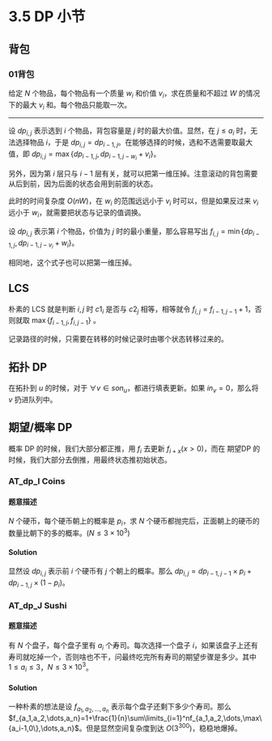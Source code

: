 # 3.5 DP 小节

## 背包

### 01背包

给定 $N$ 个物品，每个物品有一个质量 $w_i$ 和价值 $v_i$，求在质量和不超过 $W$ 的情况下的最大 $v_i$ 和。每个物品只能取一次。

---

设 $dp_{i,j}$ 表示选到 $i$ 个物品，背包容量是 $j$ 时的最大价值。显然，在 $j\le a_i$ 时，无法选择物品 $i$，于是 $dp_{i,j}=dp_{i-1,j}$。在能够选择的时候，选和不选需要取最大值，即 $dp_{i,j}=\max\{dp_{i-1,j},dp_{i-1,j-w_i}+v_i\}$。

另外，因为第 $i$ 层只与 $i-1$ 层有关，就可以把第一维压掉。注意滚动的背包需要从后到前，因为后面的状态会用到前面的状态。

此时的时间复杂度 $O(nW)$，在 $w_i$ 的范围远远小于 $v_i$ 时可以，但是如果反过来 $v_i$ 远小于 $w_i$，就需要把状态与记录的值调换。

设 $dp_{i,j}$ 表示第 $i$ 个物品，价值为 $j$ 时的最小重量，那么容易写出 $f_{i,j}=\min\{dp_{i-1,j},dp_{i-1,j-v_i}+w_i\}$。

相同地，这个式子也可以把第一维压掉。

## LCS

朴素的 LCS 就是判断 $i,j$ 时 $c1_i$ 是否与 $c2_j$ 相等，相等就令 $f_{i,j}=f_{i-1,j-1}+1$，否则就取 $\max\{f_{i-1,j},f_{i,j-1}\}$ 。

记录路径的时候，只需要在转移的时候记录时由哪个状态转移过来的。

## 拓扑 DP

在拓扑到 $u$ 的时候，对于 $\forall v\in son_u$，都进行填表更新。如果 $in_v=0$，那么将 $v$ 扔进队列中。

## 期望/概率 DP

概率 DP 的时候，我们大部分都正推，用 $f_i$ 去更新 $f_{i+x}(x>0)$，而在 期望DP 的时候，我们大部分去倒推，用最终状态推初始状态。

### AT_dp_I Coins

#### 题意描述

$N$ 个硬币，每个硬币朝上的概率是 $p_i$，求 $N$ 个硬币都抛完后，正面朝上的硬币的数量比朝下的多的概率。$(N\le 3\times 10^3)$

#### Solution

显然设 $dp_{i,j}$ 表示前 $i$ 个硬币有 $j$ 个朝上的概率。那么 $dp_{i,j}=dp_{i-1,j-1}\times p_i+dp_{i-1,j}\times (1-p_i)$。

### AT_dp_J Sushi

#### 题意描述

有 $N$ 个盘子，每个盘子里有 $a_i$ 个寿司。每次选择一个盘子 $i$，如果该盘子上还有寿司就吃掉一个，否则啥也不干，问最终吃完所有寿司的期望步骤是多少。其中 $1\le a_i\le 3$，$N\le 3 \times 10^3$。

#### Solution

一种朴素的想法是设 $f_{a_1,a_2,\dots,a_n}$ 表示每个盘子还剩下多少个寿司。那么 $f_{a_1,a_2,\dots,a_n}=1+\frac{1}{n}\sum\limits_{i=1}^nf_{a_1,a_2,\dots,\max\{a_i-1,0\},\dots,a_n}$。但是显然空间复杂度到达 $O(3^{300})$，稳稳地爆掉。
